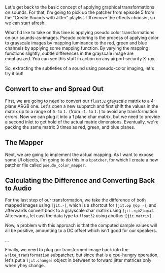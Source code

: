Let's get back to the basic concept of applying graphical transformations on sounds. For that, I'm going to pick up the patcher from episode 5 from the "Create Sounds with Jitter" playlist. I'll remove the effects chooser, so we can start afresh.

What I'd like to take on this time is applying pseudo color transformations on our sounds-as-images. Pseudo coloring is the process of applying color to grayscale images by mapping luminance to the red, green and blue channels by applying some mapping function. By varying the mapping functions slightly, subtle differences in the grayscale image are emphasized. You can see this stuff in action on any airport security X-ray.

So, extracting the subtleties of a sound using pseudo-color imaging, let's try it out!

## Convert to `char` and Spread Out
First, we are going to need to convert our `float32` grayscale matrix to a 4-plane ARGB one. Let's open a new subpatch and first shift the values in the matrix up to a range of `0.` to `1.` (from `-1.` to `1.`) to avoid any transformation errors. Now we can plug it into a 1 plane char matrix, but we need to provide a second inlet to get hold of the actual matrix dimensions. Eventually, we're packing the same matrix 3 times as red, green, and blue planes.

## The Mapper
Next, we are going to implement the actual mapping. As I want to expose some UI objects, I'm going to do this in a `bpatcher`, for which I create a new patcher file called `pseudo_color_mapper`.

## Calculating the Difference and Converting Back to Audio
For the last step of our transformation, we take the difference of both mapped images using `[jit.-]`, which is a shortcut for `[jit.op @op -]`, and afterwards convert back to a grayscale char matrix using `[jit.rgb2luma]`. Afterwards, let cast the data type to `float32` using another `[jit.matrix]`.

Now, a problem with this approach is that the computed sample values will all be positive, amounting to a DC offset which isn't good for our speakers. 

...

Finally, we need to plug our transformed image back into the `write_transformation` subpatcher, but since that is a cpu-hungry operation, let's put a `[jit.change]` object in between to forward jitter matrices only when yhey change.

